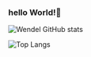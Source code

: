 ### hello World!👋

![Wendel GitHub stats](https://github-readme-stats.vercel.app/api?username=anuraghazra&show_icons=true&theme=cobalt)

![Top Langs](https://github-readme-stats.vercel.app/api/top-langs/?username=Wende100&hide_progress=true)
